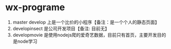 # wx-programe
1. master develop 上是一个比价的小程序【备注：是一个个人的静态页面】
2. developinsect 是公司开发项目【备注: 目前无】
3. developmovie 是使用nodejs爬的爱奇艺数据，目前只有首页，主要开发目的是node学习
